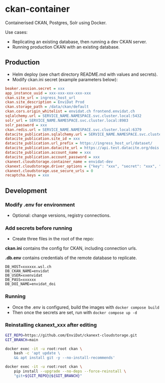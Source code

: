 # ckan-container

Containerised CKAN, Postgres, Solr using Docker.

Use cases:

- Replicating an existing database, then running a dev CKAN server.
- Running production CKAN with an existing database.

## Production

- Helm deploy (see chart directory README.md with values and secrets).
- Modify ckan.ini secret (example parameters below):

```ini
beaker.session.secret = xxx
app_instance_uuid = xxx-xxx-xxx-xxx-xxx
ckan.site_url = ingress_host_url
ckan.site_description = EnviDat Prod
ckan.storage_path = /data/ckan/default
ckan.cors.origin_whitelist = envidat.ch frontend.envidat.ch
sqlalchemy.url = SERVICE_NAME.NAMESPACE.svc.cluster.local:5432
solr_url = SERVICE_NAME.NAMESPACE.svc.cluster.local:8983
solr_password = xxx
ckan.redis.url = SERVICE_NAME.NAMESPACE.svc.cluster.local:6379
datacite_publication.sqlalchemy.url = SERVICE_NAME.NAMESPACE.svc.cluster.local:5432
datacite_publication.site_id = xxx
datacite_publication.url_prefix = https://ingress_host_url/dataset/
datacite_publication.datacite_url = https://api.test.datacite.org/dois
datacite_publication.account_name = xxx
datacite_publication.account_password = xxx
ckanext.cloudstorage.container_name = envidat-dev
ckanext.cloudstorage.driver_options = {"key": "xxx", "secret": "xxx", "host": "https://minio.envidat.ch"}
ckanext.cloudstorage.use_secure_urls = 0
recaptcha.keys = xxx
```

## Development

### Modify .env for environment

- Optional: change versions, registry connections.

### Add secrets before running

- Create three files in the root of the repo:

**ckan.ini** contains the config for CKAN, including connection urls.

**.db.env** contains credentials of the remote database to replicate.

```dotenv
DB_HOST=xxxxxx.wsl.ch
DB_CKAN_NAME=envidat
DB_USER=xxenvidat
DB_PASS=xxxxxx
DB_DOI_NAME=envidat_doi
```

### Running

- Once the .env is configured, build the images with `docker compose build`
- Then once the secrets are set, run with `docker compose up -d`

### Reinstalling ckanext_xxx after editing

```bash
GIT_REPO=https://github.com/EnviDat/ckanext-cloudstorage.git
GIT_BRANCH=main

docker exec -it -u root:root ckan \
    bash -c 'apt update \
    && apt install git -y --no-install-recommends'

docker exec -it -u root:root ckan \
    pip install --upgrade --no-deps --force-reinstall \
    "git+${GIT_REPO}@${GIT_BRANCH}"
```
